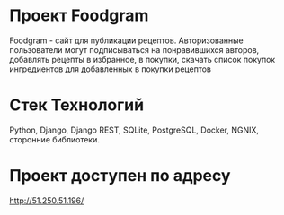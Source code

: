 # Проект Foodgram

Foodgram - сайт для публикации рецептов. Авторизованные пользователи
могут подписываться на понравившихся авторов, добавлять рецепты в избранное,
в покупки, скачать список покупок ингредиентов для добавленных в покупки
рецептов
# Стек Технологий
Python, Django, Django REST, SQLite, PostgreSQL, Docker, NGNIX, сторонние библиотеки.
# Проект доступен по адресу
http://51.250.51.196/
